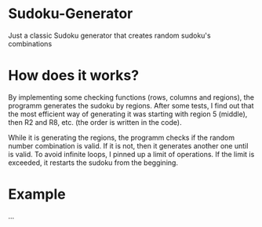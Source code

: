 # Sudoku-Generator

Just a classic Sudoku generator that creates random sudoku's combinations

# How does it works?
By implementing some checking functions (rows, columns and regions), the programm generates the sudoku by regions. After some tests, I find out that the most efficient way of generating it was starting with region 5 (middle), then R2 and R8, etc. (the order is written in the code). 

While it is generating the regions, the programm checks if the random number combination is valid. If it is not, then it generates another one until is valid. To avoid infinite loops, I pinned up a limit of operations. If the limit is exceeded, it restarts the sudoku from the beggining.

# Example

...
